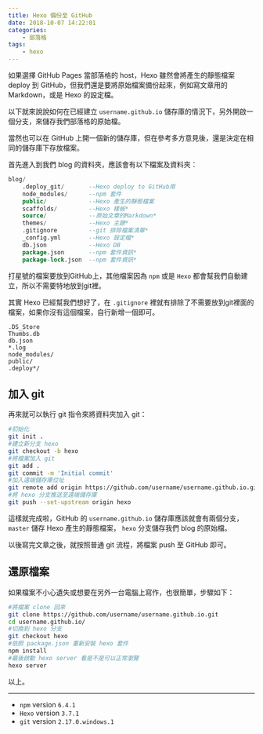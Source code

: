 ```yaml
---
title: Hexo 備份至 GitHub
date: 2018-10-07 14:22:01
categories:
    - 部落格
tags:
    - hexo
---
```


如果選擇 GitHub Pages 當部落格的 host，Hexo 雖然會將產生的靜態檔案 deploy 到 GitHub，但我們還是要將原始檔案備份起來，例如寫文章用的Markdown，或是 Hexo 的設定檔。

以下就來說說如何在已經建立 `username.github.io` 儲存庫的情況下，另外開啟一個分支，來儲存我們部落格的原始檔。

<!--more-->

當然也可以在 GitHub 上開一個新的儲存庫，但在參考多方意見後，還是決定在相同的儲存庫下存放檔案。

首先進入到我們 blog 的資料夾，應該會有以下檔案及資料夾：

```sql
blog/
    .deploy_git/       --Hexo deploy to GitHub用
    node_modules/      --npm 套件
    public/            --Hexo 產生的靜態檔案
    scaffolds/         --Hexo 樣板*
    source/            --原始文章的Markdown*
    themes/            --Hexo 主題*
    .gitignore         --git 排除檔案清單*
    _config.yml        --Hexo 設定檔*
    db.json            --Hexo DB
    package.json       --npm 套件資訊*
    package-lock.json  --npm 套件資訊*
```

打星號的檔案要放到GitHub上，其他檔案因為 `npm` 或是 `Hexo` 都會幫我們自動建立，所以不需要特地放到git裡。

其實 Hexo 已經幫我們想好了，在 `.gitignore` 裡就有排除了不需要放到git裡面的檔案，如果你沒有這個檔案，自行新增一個即可。

```text
.DS_Store
Thumbs.db
db.json
*.log
node_modules/
public/
.deploy*/
```

## 加入 git

再來就可以執行 git 指令來將資料夾加入 git：

```bash
#初始化
git init .
#建立新分支 hexo
git checkout -b hexo
#將檔案加入 git
git add .
git commit -m 'Initial commit'
#加入遠端儲存庫位址
git remote add origin https://github.com/username/username.github.io.git
#將 hexo 分支推送至遠端儲存庫
git push --set-upstream origin hexo
```

這樣就完成啦，GitHub 的 `username.github.io` 儲存庫應該就會有兩個分支， `master` 儲存 Hexo 產生的靜態檔案， `hexo` 分支儲存我們 blog 的原始檔。

以後寫完文章之後，就按照普通 git 流程，將檔案 push 至 GitHub 即可。

## 還原檔案

如果檔案不小心遺失或想要在另外一台電腦上寫作，也很簡單，步驟如下：

```bash
#將檔案 clone 回來
git clone https://github.com/username/username.github.io.git
cd username.github.io/
#切換到 hexo 分支
git checkout hexo
#依照 package.json 重新安裝 hexo 套件
npm install
#最後啟動 hexo server 看是不是可以正常瀏覽
hexo server
```

以上。

---

* `npm` version `6.4.1`
* `Hexo` version `3.7.1`
* `git` version `2.17.0.windows.1`
